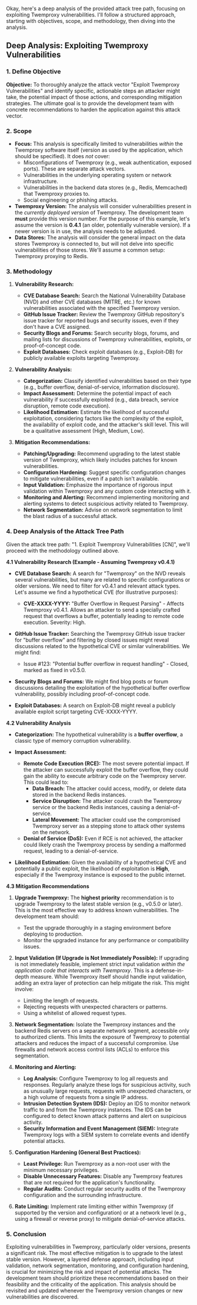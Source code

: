 Okay, here's a deep analysis of the provided attack tree path, focusing on exploiting Twemproxy vulnerabilities.  I'll follow a structured approach, starting with objectives, scope, and methodology, then diving into the analysis.

## Deep Analysis: Exploiting Twemproxy Vulnerabilities

### 1. Define Objective

**Objective:** To thoroughly analyze the attack vector "Exploit Twemproxy Vulnerabilities" and identify specific, actionable steps an attacker might take, the potential impact of those actions, and corresponding mitigation strategies.  The ultimate goal is to provide the development team with concrete recommendations to harden the application against this attack vector.

### 2. Scope

*   **Focus:**  This analysis is specifically limited to vulnerabilities *within* the Twemproxy software itself (version as used by the application, which should be specified).  It does *not* cover:
    *   Misconfigurations of Twemproxy (e.g., weak authentication, exposed ports).  These are separate attack vectors.
    *   Vulnerabilities in the underlying operating system or network infrastructure.
    *   Vulnerabilities in the backend data stores (e.g., Redis, Memcached) that Twemproxy proxies to.
    *   Social engineering or phishing attacks.
*   **Twemproxy Version:**  The analysis will consider vulnerabilities present in the *currently deployed version* of Twemproxy.  The development team **must** provide this version number.  For the purpose of this example, let's assume the version is **0.4.1** (an older, potentially vulnerable version).  If a newer version is in use, the analysis needs to be adjusted.
*   **Data Stores:** The analysis will consider the general impact on the data stores Twemproxy is connected to, but will not delve into specific vulnerabilities of those stores.  We'll assume a common setup: Twemproxy proxying to Redis.

### 3. Methodology

1.  **Vulnerability Research:**
    *   **CVE Database Search:**  Search the National Vulnerability Database (NVD) and other CVE databases (MITRE, etc.) for known vulnerabilities associated with the specified Twemproxy version.
    *   **GitHub Issue Tracker:**  Review the Twemproxy GitHub repository's issue tracker for reported bugs and security issues, even if they don't have a CVE assigned.
    *   **Security Blogs and Forums:**  Search security blogs, forums, and mailing lists for discussions of Twemproxy vulnerabilities, exploits, or proof-of-concept code.
    *   **Exploit Databases:** Check exploit databases (e.g., Exploit-DB) for publicly available exploits targeting Twemproxy.

2.  **Vulnerability Analysis:**
    *   **Categorization:** Classify identified vulnerabilities based on their type (e.g., buffer overflow, denial-of-service, information disclosure).
    *   **Impact Assessment:**  Determine the potential impact of each vulnerability if successfully exploited (e.g., data breach, service disruption, remote code execution).
    *   **Likelihood Estimation:**  Estimate the likelihood of successful exploitation, considering factors like the complexity of the exploit, the availability of exploit code, and the attacker's skill level.  This will be a qualitative assessment (High, Medium, Low).

3.  **Mitigation Recommendations:**
    *   **Patching/Upgrading:**  Recommend upgrading to the latest stable version of Twemproxy, which likely includes patches for known vulnerabilities.
    *   **Configuration Hardening:**  Suggest specific configuration changes to mitigate vulnerabilities, even if a patch isn't available.
    *   **Input Validation:**  Emphasize the importance of rigorous input validation within Twemproxy and any custom code interacting with it.
    *   **Monitoring and Alerting:**  Recommend implementing monitoring and alerting systems to detect suspicious activity related to Twemproxy.
    *   **Network Segmentation:** Advise on network segmentation to limit the blast radius of a successful attack.

### 4. Deep Analysis of the Attack Tree Path

Given the attack tree path:  "1. Exploit Twemproxy Vulnerabilities [CN]", we'll proceed with the methodology outlined above.

**4.1 Vulnerability Research (Example - Assuming Twemproxy v0.4.1)**

*   **CVE Database Search:**  A search for "Twemproxy" on the NVD reveals several vulnerabilities, but many are related to specific configurations or older versions.  We need to filter for v0.4.1 and relevant attack types.  Let's assume we find a hypothetical CVE (for illustrative purposes):
    *   **CVE-XXXX-YYYY:**  "Buffer Overflow in Request Parsing" - Affects Twemproxy v0.4.1.  Allows an attacker to send a specially crafted request that overflows a buffer, potentially leading to remote code execution.  Severity: High.

*   **GitHub Issue Tracker:**  Searching the Twemproxy GitHub issue tracker for "buffer overflow" and filtering by closed issues might reveal discussions related to the hypothetical CVE or similar vulnerabilities.  We might find:
    *   Issue #123: "Potential buffer overflow in request handling" - Closed, marked as fixed in v0.5.0.

*   **Security Blogs and Forums:**  We might find blog posts or forum discussions detailing the exploitation of the hypothetical buffer overflow vulnerability, possibly including proof-of-concept code.

*   **Exploit Databases:**  A search on Exploit-DB might reveal a publicly available exploit script targeting CVE-XXXX-YYYY.

**4.2 Vulnerability Analysis**

*   **Categorization:**  The hypothetical vulnerability is a **buffer overflow**, a classic type of memory corruption vulnerability.

*   **Impact Assessment:**
    *   **Remote Code Execution (RCE):**  The most severe potential impact.  If the attacker can successfully exploit the buffer overflow, they could gain the ability to execute arbitrary code on the Twemproxy server.  This could lead to:
        *   **Data Breach:**  The attacker could access, modify, or delete data stored in the backend Redis instances.
        *   **Service Disruption:**  The attacker could crash the Twemproxy service or the backend Redis instances, causing a denial-of-service.
        *   **Lateral Movement:**  The attacker could use the compromised Twemproxy server as a stepping stone to attack other systems on the network.
    *   **Denial of Service (DoS):** Even if RCE is not achieved, the attacker could likely crash the Twemproxy process by sending a malformed request, leading to a denial-of-service.

*   **Likelihood Estimation:**  Given the availability of a hypothetical CVE and potentially a public exploit, the likelihood of exploitation is **High**, especially if the Twemproxy instance is exposed to the public internet.

**4.3 Mitigation Recommendations**

1.  **Upgrade Twemproxy:**  The **highest priority** recommendation is to upgrade Twemproxy to the latest stable version (e.g., v0.5.0 or later).  This is the most effective way to address known vulnerabilities.  The development team should:
    *   Test the upgrade thoroughly in a staging environment before deploying to production.
    *   Monitor the upgraded instance for any performance or compatibility issues.

2.  **Input Validation (If Upgrade is Not Immediately Possible):**  If upgrading is not immediately feasible, implement strict input validation *within the application code that interacts with Twemproxy*.  This is a defense-in-depth measure.  While Twemproxy itself should handle input validation, adding an extra layer of protection can help mitigate the risk.  This might involve:
    *   Limiting the length of requests.
    *   Rejecting requests with unexpected characters or patterns.
    *   Using a whitelist of allowed request types.

3.  **Network Segmentation:**  Isolate the Twemproxy instances and the backend Redis servers on a separate network segment, accessible only to authorized clients.  This limits the exposure of Twemproxy to potential attackers and reduces the impact of a successful compromise.  Use firewalls and network access control lists (ACLs) to enforce this segmentation.

4.  **Monitoring and Alerting:**
    *   **Log Analysis:**  Configure Twemproxy to log all requests and responses.  Regularly analyze these logs for suspicious activity, such as unusually large requests, requests with unexpected characters, or a high volume of requests from a single IP address.
    *   **Intrusion Detection System (IDS):**  Deploy an IDS to monitor network traffic to and from the Twemproxy instances.  The IDS can be configured to detect known attack patterns and alert on suspicious activity.
    *   **Security Information and Event Management (SIEM):**  Integrate Twemproxy logs with a SIEM system to correlate events and identify potential attacks.

5.  **Configuration Hardening (General Best Practices):**
    *   **Least Privilege:**  Run Twemproxy as a non-root user with the minimum necessary privileges.
    *   **Disable Unnecessary Features:**  Disable any Twemproxy features that are not required for the application's functionality.
    *   **Regular Audits:**  Conduct regular security audits of the Twemproxy configuration and the surrounding infrastructure.

6. **Rate Limiting:** Implement rate limiting either within Twemproxy (if supported by the version and configuration) or at a network level (e.g., using a firewall or reverse proxy) to mitigate denial-of-service attacks.

### 5. Conclusion

Exploiting vulnerabilities in Twemproxy, particularly older versions, presents a significant risk.  The most effective mitigation is to upgrade to the latest stable version.  However, a layered defense approach, including input validation, network segmentation, monitoring, and configuration hardening, is crucial for minimizing the risk and impact of potential attacks. The development team should prioritize these recommendations based on their feasibility and the criticality of the application.  This analysis should be revisited and updated whenever the Twemproxy version changes or new vulnerabilities are discovered.